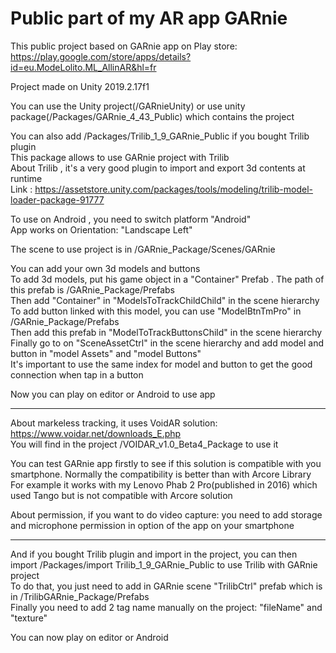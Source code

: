 # Public part of my AR app GARnie

This public project based on GARnie app on Play store: https://play.google.com/store/apps/details?id=eu.ModeLolito.ML_AllinAR&hl=fr <br />


Project made on Unity 2019.2.17f1 <br />

You can use the Unity project(/GARnieUnity) or use unity package(/Packages/GARnie_4_43_Public) which contains the project <br />

You can also add /Packages/Trilib_1_9_GARnie_Public if you bought Trilib plugin <br />
This package allows to use GARnie project with Trilib <br />
About Trilib , it's a very good plugin to import and export 3d contents at runtime <br />
Link : https://assetstore.unity.com/packages/tools/modeling/trilib-model-loader-package-91777 <br />

To use on Android , you need to switch platform "Android" <br />
App works on Orientation: "Landscape Left" <br />

The scene to use project is in /GARnie_Package/Scenes/GARnie <br />

You can add your own 3d models and buttons <br />
To add 3d models, put his game object in a "Container" Prefab . The path of this prefab is /GARnie_Package/Prefabs <br />
Then add "Container" in "ModelsToTrackChildChild" in the scene hierarchy <br />
To add button linked with this model, you can use "ModelBtnTmPro" in /GARnie_Package/Prefabs <br />
Then add this prefab in "ModelToTrackButtonsChild" in the scene hierarchy <br />
Finally go to on "SceneAssetCtrl" in the scene hierarchy and add model and button in "model Assets" and "model Buttons" <br />
It's important to use the same index for model and button to get the good connection when tap in a button <br />

Now you can play on editor or Android to use app <br />

---------------
About markeless tracking, it uses VoidAR solution: https://www.voidar.net/downloads_E.php <br />
You will find in the project /VOIDAR_v1.0_Beta4_Package to use it <br />

You can test GARnie app firstly to see if this solution is compatible with you smartphone.  Normally the compatibility is better than with Arcore Library <br />
For example it works with my Lenovo Phab 2 Pro(published in 2016) which used Tango but is not compatible with Arcore solution

About permission, if you want to do video capture: you need to add storage and microphone permission in option of the app on your smartphone <br />

---------------

And if you bought Trilib plugin and import in the project, you can then import /Packages/import Trilib_1_9_GARnie_Public to use Trilib with GARnie project <br />
To do that, you just need to add in GARnie scene "TrilibCtrl" prefab which is in /TrilibGARnie_Package/Prefabs <br />
Finally you need to add 2 tag name manually on the project: "fileName" and "texture" <br />

You can now play on editor or Android <br />
